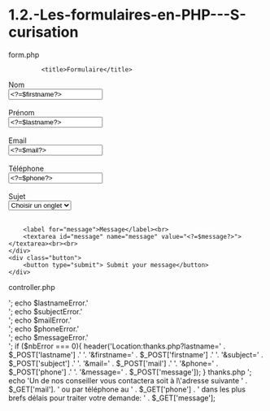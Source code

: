 # 1.2.-Les-formulaires-en-PHP---S-curisation
form.php

<!DOCTYPE html>
<html lang="en">
<head>
    <meta charset="UTF-8">
    <meta name="viewport" content="width=device-width, user-scalable=no, initial-scale=1.0, maximum-scale=1.0, minimum-scale=1.0">
    <meta http-equiv="X-UA-Compatible" content="ie=edge">

             <title>Formulaire</title>
</head>
<body>


<?php
    if($_POST){
        require_once ('controller.php');
    }
?>

<form action="form.php" method="POST">
    <div>
        <label for="firstname">Nom</label><br>
        <input type="text"  ="name" name="firstname" value="<?=$firstname?>"><br><br>
    </div>
    <div>
        <label for="lastname">Prénom</label><br>
        <input type="text" id="lastname" name="lastname" value="<?=$lastname?>"><br><br>
    </div>
    <div>
        <label for="mail">Email</label><br>
         <input type="email" id="mail" name="mail" value="<?=$mail?>"><br><br>
    </div>
    <div>
        <label for="phone">Téléphone</label><br>
        <input type="text"  id="phone" name="phone" placeholder="0607080910" value="<?=$phone?>"><br><br>
    </div>
    <div>
        <label for="subject">Sujet</label><br>
        <select id="subject"  name="subject" value="<?=$subject?>">
            <option value="">Choisir un onglet</option>
            <option value="achats">Achats</option>
            <option value="maintenance">Maintenance</option>
            <option value="oders">Commandes</option>
            <option value="other">Autre</option>
        </select><br><br>

        <label for="message">Message</label><br>
        <textarea id="message" name="message" value="<?=$message?>"></textarea><br><br>
    </div>
    <div class="button">
        <button type="submit"> Submit your message</button>
    </div>
   </form>

<?php

?>


</body>
</html>



controller.php

<?php

$firstnameError = '';
$lastnameError  = '';
$subjectError   = '';
$mailError      = '';
$phoneError     = '';
$messageError   = '';
$nbError        = 0;




if (empty($_POST['firstname'])) {
    $nbError++;
    $firstname      = $_POST['firstname'];
    $firstnameError = 'Vous devez entrer un nom.';
}
if (empty($_POST['lastname'])) {
    $nbError++;
    $lastname      = $_POST['lastname'];
    $lastnameError = 'Vous devez entrer un prénom.';
}
if (empty($_POST['subject'])) {
    $nbError++;
    $subject      = $_POST['subject'];
    $subjectError = 'Vous devez sélectionner un sujet.';
}
if (!filter_var ($_POST['mail'], FILTER_VALIDATE_EMAIL)) {
    $nbError++;
    $mail         = $_POST['mail'];
    $mailError    = 'Vous devez saisir un email au format demandé.';
}
if (empty($_POST['phone'])) {
    $nbError++;
    $phone        = $_POST['phone'];
    $phoneError   = 'Vous devez saisir un numéro de téléphone au format demandé.';
}
if (empty($_POST['message'])) {
    $nbError++;
    $message       = $_POST['message'];
    $messageError  = 'Vous devez saisir un message.';
}


echo $firstnameError.'<br>';
echo $lastnameError.'<br>';
echo $subjectError.'<br>';
echo $mailError.'<br>';
echo $phoneError.'<br>';
echo $messageError.'<br>';

if ($nbError === 0){
    header('Location:thanks.php?lastname=' . $_POST['lastname'] .' '. '&firstname=' . $_POST['firstname'] .' '. '&subject=' . $_POST['subject'] .' '. '&mail=' . $_POST['mail'] .' '. '&phone=' . $_POST['phone'] .' '. '&message=' . $_POST['message']);

}


thanks.php


<?php


echo 'Merci ' . $_GET['lastname']. '' .$_GET['firstname'] . ' de nous avoir contacté à propos de '. ''.$_GET['subject'];
echo '<br>';
echo 'Un de nos conseiller vous contactera soit à l\'adresse suivante ' . $_GET['mail']. ' ou par téléphone au ' . $_GET['phone'] . ' dans les plus brefs délais pour traiter votre demande: ' . $_GET['message'];

